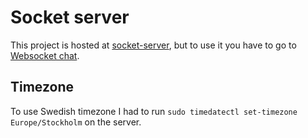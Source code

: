 # Socket server

This project is hosted at [socket-server](https://socket-server.sonnerberg.me/),
but to use it you have to go to
[Websocket chat](https://socket-client.sonnerberg.me/).

## Timezone

To use Swedish timezone I had to run `sudo timedatectl set-timezone Europe/Stockholm` on the server.

